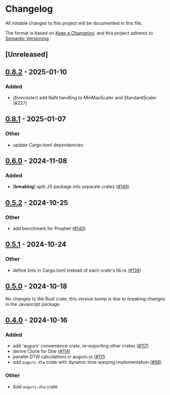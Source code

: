 # Changelog
All notable changes to this project will be documented in this file.

The format is based on [Keep a Changelog](https://keepachangelog.com/en/1.0.0/),
and this project adheres to [Semantic Versioning](https://semver.org/spec/v2.0.0.html).

## [Unreleased]

## [0.8.2](https://github.com/grafana/augurs/compare/augurs-dtw-v0.8.1...augurs-dtw-v0.8.2) - 2025-01-10

### Added

- *(forecaster)* add NaN handling to MinMaxScaler and StandardScaler (#227)

## [0.8.1](https://github.com/grafana/augurs/compare/augurs-dtw-v0.8.0...augurs-dtw-v0.8.1) - 2025-01-07

### Other

- update Cargo.toml dependencies

## [0.6.0](https://github.com/grafana/augurs/compare/augurs-dtw-v0.5.4...augurs-dtw-v0.6.0) - 2024-11-08

### Added

- [**breaking**] split JS package into separate crates ([#149](https://github.com/grafana/augurs/pull/149))

## [0.5.2](https://github.com/grafana/augurs/compare/augurs-dtw-v0.5.1...augurs-dtw-v0.5.2) - 2024-10-25

### Other

- add benchmark for Prophet ([#140](https://github.com/grafana/augurs/pull/140))

## [0.5.1](https://github.com/grafana/augurs/compare/augurs-dtw-v0.5.0...augurs-dtw-v0.5.1) - 2024-10-24

### Other

- define lints in Cargo.toml instead of each crate's lib.rs ([#138](https://github.com/grafana/augurs/pull/138))

## [0.5.0](https://github.com/grafana/augurs/compare/augurs-dtw-v0.5.0...augurs-dtw-v0.4.3) - 2024-10-18

No changes to the Rust crate; this version bump is due to breaking changes in the
Javascript package.

## [0.4.0](https://github.com/grafana/augurs/compare/augurs-dtw-v0.3.1...augurs-dtw-v0.4.0) - 2024-10-16

### Added

- add 'augurs' convenience crate, re-exporting other crates ([#117](https://github.com/grafana/augurs/pull/117))
- derive Clone for Dtw ([#114](https://github.com/grafana/augurs/pull/114))
- parallel DTW calculations in augurs-js ([#111](https://github.com/grafana/augurs/pull/111))
- add `augurs-dtw` crate with dynamic time warping implementation ([#98](https://github.com/grafana/augurs/pull/98))

### Other
- Add `augurs-dtw` crate
